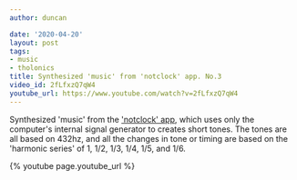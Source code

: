 ```yaml
---
author: duncan

date: '2020-04-20'
layout: post
tags:
- music
- tholonics
title: Synthesized 'music' from 'notclock' app. No.3
video_id: 2fLfxzQ7qW4
youtube_url: https://www.youtube.com/watch?v=2fLfxzQ7qW4
---
```


Synthesized 'music' from the ['notclock' app](/gallery/notclock.html), which uses only the computer's internal signal generator to creates short tones.  The tones are all based on 432hz, and all the changes in tone or timing are based on the 'harmonic series' of 1, 1/2, 1/3, 1/4, 1/5, and 1/6.
<!--more-->

{% youtube page.youtube_url %}